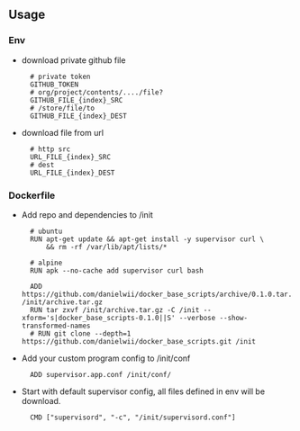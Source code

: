 ## Usage

### Env

- download private github file

        # private token
        GITHUB_TOKEN
        # org/project/contents/..../file?
        GITHUB_FILE_{index}_SRC
        # /store/file/to
        GITHUB_FILE_{index}_DEST

- download file from url

        # http src
        URL_FILE_{index}_SRC
        # dest
        URL_FILE_{index}_DEST

### Dockerfile

- Add repo and dependencies to /init

        # ubuntu
        RUN apt-get update && apt-get install -y supervisor curl \
            && rm -rf /var/lib/apt/lists/*
        
        # alpine
        RUN apk --no-cache add supervisor curl bash
        
        ADD https://github.com/danielwii/docker_base_scripts/archive/0.1.0.tar.gz /init/archive.tar.gz
        RUN tar zxvf /init/archive.tar.gz -C /init --xform='s|docker_base_scripts-0.1.0||S' --verbose --show-transformed-names
        # RUN git clone --depth=1 https://github.com/danielwii/docker_base_scripts.git /init

- Add your custom program config to /init/conf

        ADD supervisor.app.conf /init/conf/

- Start with default supervisor config, all files defined in env will be download.

        CMD ["supervisord", "-c", "/init/supervisord.conf"]
